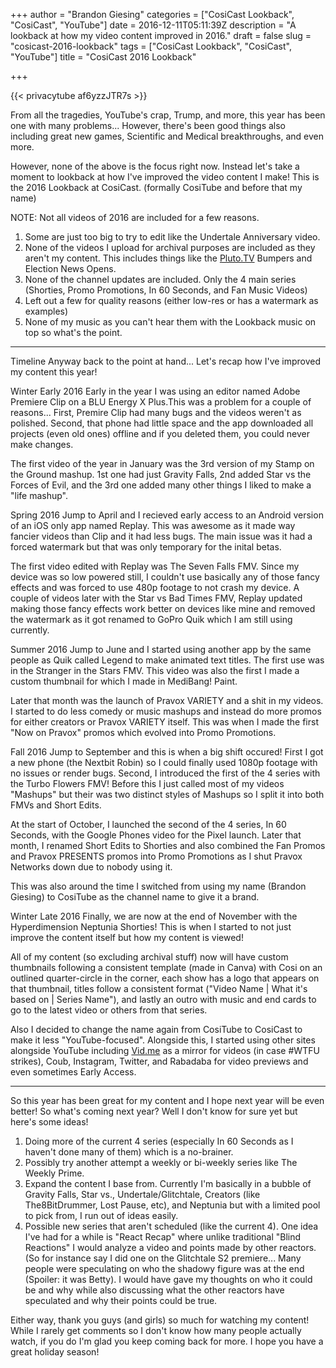 +++
author = "Brandon Giesing"
categories = ["CosiCast Lookback", "CosiCast", "YouTube"]
date = 2016-12-11T05:11:39Z
description = "A lookback at how my video content improved in 2016."
draft = false
slug = "cosicast-2016-lookback"
tags = ["CosiCast Lookback", "CosiCast", "YouTube"]
title = "CosiCast 2016 Lookback"

+++

{{< privacytube af6yzzJTR7s >}}

From all the tragedies, YouTube's crap, Trump, and more, this year has been one
with many problems... However, there's been good things also including great new
games, Scientific and Medical breakthroughs, and even more.

However, none of the above is the focus right now. Instead let's take a moment
to lookback at how I've improved the video content I make! This is the 2016
Lookback at CosiCast. (formally CosiTube and before that my name)

NOTE: Not all videos of 2016 are included for a few reasons.

 1. Some are just too big to try to edit like the Undertale Anniversary video.
 2. None of the videos I upload for archival purposes are included as they
    aren't my content. This includes things like the [Pluto.TV](http://Pluto.TV)
    Bumpers and Election News Opens.
 3. None of the channel updates are included. Only the 4 main series (Shorties,
    Promo Promotions, In 60 Seconds, and Fan Music Videos)
 4. Left out a few for quality reasons (either low-res or has a watermark as
    examples)
 5. None of my music as you can't hear them with the Lookback music on top so
    what's the point.


--------------------------------------------------------------------------------

Timeline
Anyway back to the point at hand... Let's recap how I've improved my content
this year!

Winter Early 2016
Early in the year I was using an editor named Adobe Premiere Clip on a BLU
Energy X Plus.This was a problem for a couple of reasons... First, Premire Clip
had many bugs and the videos weren't as polished. Second, that phone had little
space and the app downloaded all projects (even old ones) offline and if you
deleted them, you could never make changes.

The first video of the year in January was the 3rd version of my Stamp on the
Ground mashup. 1st one had just Gravity Falls, 2nd added Star vs the Forces of
Evil, and the 3rd one added many other things I liked to make a "life mashup".

Spring 2016
Jump to April and I recieved early access to an Android version of an iOS only
app named Replay. This was awesome as it made way fancier videos than Clip and
it had less bugs. The main issue was it had a forced watermark but that was only
temporary for the inital betas.

The first video edited with Replay was The Seven Falls FMV. Since my device was
so low powered still, I couldn't use basically any of those fancy effects and
was forced to use 480p footage to not crash my device. A couple of videos later
with the Star vs Bad Times FMV, Replay updated making those fancy effects work
better on devices like mine and removed the watermark as it got renamed to GoPro
Quik which I am still using currently.

Summer 2016
Jump to June and I started using another app by the same people as Quik called
Legend to make animated text titles. The first use was in the Stranger in the
Stars FMV. This video was also the first I made a custom thumbnail for which I
made in MediBang! Paint.

Later that month was the launch of Pravox VARIETY and a shit in my videos. I
started to do less comedy or music mashups and instead do more promos for either
creators or Pravox VARIETY itself. This was when I made the first "Now on
Pravox" promos which evolved into Promo Promotions.

Fall 2016
Jump to September and this is when a big shift occured! First I got a new phone
(the Nextbit Robin) so I could finally used 1080p footage with no issues or
render bugs. Second, I introduced the first of the 4 series with the Turbo
Flowers FMV! Before this I just called most of my videos "Mashups" but their was
two distinct styles of Mashups so I split it into both FMVs and Short Edits.

At the start of October, I launched the second of the 4 series, In 60 Seconds,
with the Google Phones video for the Pixel launch. Later that month, I renamed
Short Edits to Shorties and also combined the Fan Promos and Pravox PRESENTS
promos into Promo Promotions as I shut Pravox Networks down due to nobody using
it.

This was also around the time I switched from using my name (Brandon Giesing) to
CosiTube as the channel name to give it a brand.

Winter Late 2016
Finally, we are now at the end of November with the Hyperdimension Neptunia
Shorties! This is when I started to not just improve the content itself but how
my content is viewed!

All of my content (so excluding archival stuff) now will have custom thumbnails
following a consistent template (made in Canva) with Cosi on an outlined
quarter-circle in the corner, each show has a logo that appears on that
thumbnail, titles follow a consistent format ("Video Name | What it's based on |
Series Name"), and lastly an outro with music and end cards to go to the latest
video or others from that series.

Also I decided to change the name again from CosiTube to CosiCast to make it
less "YouTube-focused". Alongside this, I started using other sites alongside
YouTube including [Vid.me](http://Vid.me) as a mirror for videos (in case #WTFU
strikes), Coub, Instagram, Twitter, and Rabadaba for video previews and even
sometimes Early Access.


--------------------------------------------------------------------------------

So this year has been great for my content and I hope next year will be even
better! So what's coming next year? Well I don't know for sure yet but here's
some ideas!

 1. Doing more of the current 4 series (especially In 60 Seconds as I haven't
    done many of them) which is a no-brainer.
 2. Possibly try another attempt a weekly or bi-weekly series like The Weekly
    Prime.
 3. Expand the content I base from. Currently I'm basically in a bubble of
    Gravity Falls, Star vs., Undertale/Glitchtale, Creators (like
    The8BitDrummer, Lost Pause, etc), and Neptunia but with a limited pool to
    pick from, I run out of ideas easily.
 4. Possible new series that aren't scheduled (like the current 4). One idea
    I've had for a while is "React Recap" where unlike traditional "Blind
    Reactions" I would analyze a video and points made by other reactors. (So
    for instance say I did one on the Glitchtale S2 premiere... Many people were
    speculating on who the shadowy figure was at the end (Spoiler: it was
    Betty). I would have gave my thoughts on who it could be and why while also
    discussing what the other reactors have speculated and why their points
    could be true.

Either way, thank you guys (and girls) so much for watching my content! While I
rarely get comments so I don't know how many people actually watch, if you do
I'm glad you keep coming back for more. I hope you have a great holiday season!
